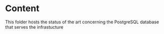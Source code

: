 # Content

This folder hosts the status of the art concerning the PostgreSQL database that serves the infrastucture
